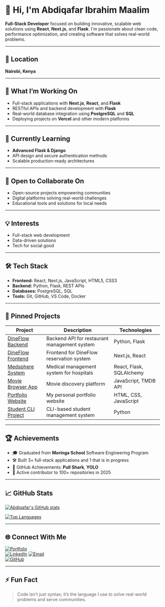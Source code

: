 # 👋 Hi, I'm Abdiqafar Ibrahim Maalim

**Full-Stack Developer** focused on building innovative, scalable web solutions using **React**, **Next.js**, and **Flask**. I'm passionate about clean code, performance optimization, and creating software that solves real-world problems.

---

## 📍 Location
**Nairobi, Kenya**

---

## 🚀 What I’m Working On
- Full-stack applications with **Next.js**, **React**, and **Flask**
- RESTful APIs and backend development with **Flask**
- Real-world database integration using **PostgreSQL** and **SQL**
- Deploying projects on **Vercel** and other modern platforms

---

## 🌱 Currently Learning
- **Advanced Flask & Django**
- API design and secure authentication methods
- Scalable production-ready architectures

---

## 👯 Open to Collaborate On
- Open-source projects empowering communities
- Digital platforms solving real-world challenges
- Educational tools and solutions for local needs

---

## 💡 Interests
- Full-stack web development
- Data-driven solutions
- Tech for social good

---

## 🛠️ Tech Stack
- **Frontend:** React, Next.js, JavaScript, HTML5, CSS3
- **Backend:** Python, Flask, REST APIs
- **Databases:** PostgreSQL, SQL
- **Tools:** Git, GitHub, VS Code, Docker

---

## 📌 Pinned Projects

| Project                         | Description                                                  | Technologies              |
|---------------------------------|--------------------------------------------------------------|---------------------------|
| [DineFlow Backend](https://github.com/abdiqafar-ai/Dineflow-backend) | Backend API for restaurant management system                 | Python, Flask             |
| [DineFlow Frontend](https://github.com/abdiqafar-ai/DineFlow-Frontend) | Frontend for DineFlow reservation system                     | Next.js, React            |
| [Medsphere System](https://github.com/abdiqafar-ai/Flask_React-app) | Medical management system for hospitals                      | React, Flask, SQLAlchemy  |
| [Movie Browser App](https://github.com/abdiqafar-ai/movie-browser-app) | Movie discovery platform                                     | JavaScript, TMDB API      |
| [Portfolio Website](https://github.com/abdiqafar-ai/my--personal-portfolio) | My personal portfolio website                                | HTML, CSS, JavaScript     |
| [Student CLI Project](https://github.com/abdiqafar-ai/phase3-cli-project) | CLI-based student management system                          | Python                    |

---

## 🏆 Achievements
- 🎓 Graduated from **Moringa School** Software Engineering Program
- 🛠️ Built 3+ full-stack applications and 1 that is in progress
- 🏅 GitHub Achievements: **Pull Shark**, **YOLO**
- 🚀 Active contributor to 100+ repositories in 2025

---

## 📈 GitHub Stats
[![Abdiqafar's GitHub stats](https://github-readme-stats.vercel.app/api?username=abdiqafar-ai&show_icons=true&theme=radical)](https://github.com/abdiqafar-ai)

[![Top Languages](https://github-readme-stats.vercel.app/api/top-langs/?username=abdiqafar-ai&layout=compact&theme=radical)](https://github.com/abdiqafar-ai)

---

## 🌐 Connect With Me

[![Portfolio](https://img.shields.io/badge/Portfolio-Visit-green?style=flat&logo=vercel)](https://my-portfolio-seven-gamma-56.vercel.app/)  
[![LinkedIn](https://img.shields.io/badge/LinkedIn-Connect-blue?style=flat&logo=linkedin)](https://www.linkedin.com/in/abdiqafar-ibrahim-015127375/) 
[![Email](https://img.shields.io/badge/Email-Contact%20Me-red?style=flat&logo=gmail)](mailto:iabdiqafar24@gmail.com)  
[![GitHub](https://img.shields.io/badge/GitHub-Follow-black?style=flat&logo=github)](https://github.com/abdiqafar-ai)

---

## ⚡ Fun Fact
> Code isn’t just syntax; it’s the language I use to solve real-world problems and serve communities.

